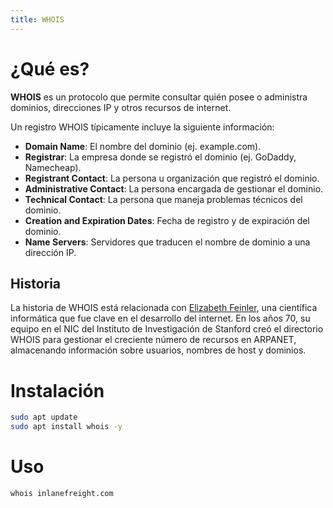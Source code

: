 ```yaml
---
title: WHOIS
---
```

# ¿Qué es?

**WHOIS** es un protocolo que permite consultar quién posee o administra dominios, direcciones IP y otros recursos de internet.

Un registro WHOIS típicamente incluye la siguiente información:

- **Domain Name**: El nombre del dominio (ej. example.com).
- **Registrar**: La empresa donde se registró el dominio (ej. GoDaddy, Namecheap).
- **Registrant Contact**: La persona u organización que registró el dominio.
- **Administrative Contact**: La persona encargada de gestionar el dominio.
- **Technical Contact**: La persona que maneja problemas técnicos del dominio.
- **Creation and Expiration Dates**: Fecha de registro y de expiración del dominio.
- **Name Servers**: Servidores que traducen el nombre de dominio a una dirección IP.

## Historia

La historia de WHOIS está relacionada con [Elizabeth Feinler](https://en.wikipedia.org/wiki/Elizabeth_J._Feinler), una científica informática que fue clave en el desarrollo del internet. En los años 70, su equipo en el NIC del Instituto de Investigación de Stanford creó el directorio WHOIS para gestionar el creciente número de recursos en ARPANET, almacenando información sobre usuarios, nombres de host y dominios.

# Instalación

```bash
sudo apt update
sudo apt install whois -y
```

# Uso

```bash
whois inlanefreight.com
```